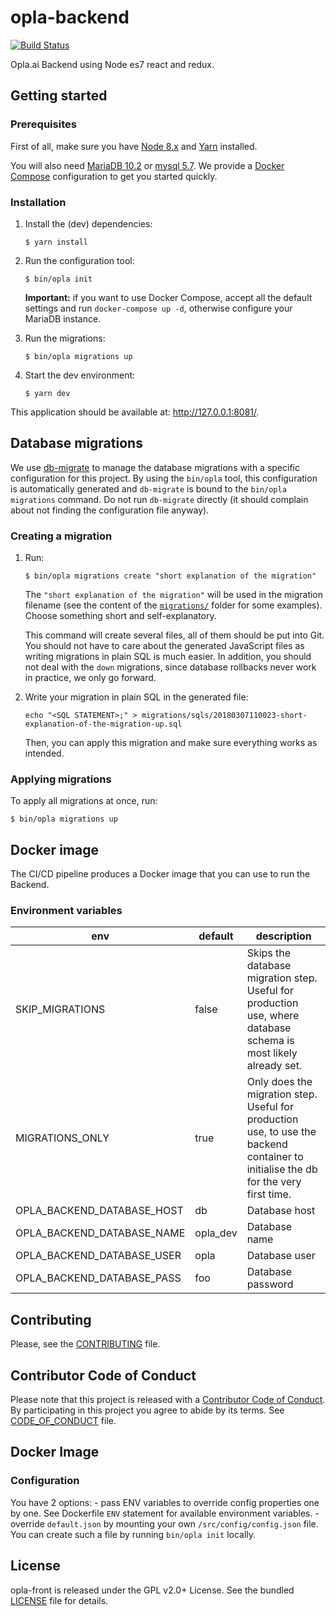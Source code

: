 # opla-backend

[![Build
Status](https://travis-ci.org/Opla/backend.svg?branch=master)](https://travis-ci.org/Opla/backend)

Opla.ai Backend using Node es7 react and redux.


## Getting started

### Prerequisites

First of all, make sure you have [Node 8.x](https://nodejs.org/en/download/) and
[Yarn](https://yarnpkg.com/en/docs/install) installed.

You will also need [MariaDB 10.2](https://mariadb.org/) or [mysql 5.7](https://www.mysql.com/). We provide a [Docker
Compose](https://docs.docker.com/compose/) configuration to get you started
quickly.

### Installation

1. Install the (dev) dependencies:

    ```
    $ yarn install
    ```

2. Run the configuration tool:

   ```
   $ bin/opla init
   ```

   **Important:** if you want to use Docker Compose, accept all the default
   settings and run `docker-compose up -d`, otherwise configure your MariaDB
   instance.

3. Run the migrations:

   ```
   $ bin/opla migrations up
   ```

4. Start the dev environment:

    ```
    $ yarn dev
    ```

This application should be available at: http://127.0.0.1:8081/.


## Database migrations

We use [db-migrate](http://db-migrate.readthedocs.io/en/latest/) to manage the
database migrations with a specific configuration for this project. By using the
`bin/opla` tool, this configuration is automatically generated and `db-migrate`
is bound to the `bin/opla migrations` command. Do not run `db-migrate` directly
(it should complain about not finding the configuration file anyway).

### Creating a migration

1. Run:

   ```
   $ bin/opla migrations create "short explanation of the migration"
   ```

   The `"short explanation of the migration"` will be used in the migration
   filename (see the content of the [`migrations/`](migrations/) folder for some
   examples). Choose something short and self-explanatory.

   This command will create several files, all of them should be put into Git.
   You should not have to care about the generated JavaScript files as writing
   migrations in plain SQL is much easier. In addition, you should not deal with
   the `down` migrations, since database rollbacks never work in practice, we
   only go forward.

2. Write your migration in plain SQL in the generated file:


   ```
   echo "<SQL STATEMENT>;" > migrations/sqls/20180307110023-short-explanation-of-the-migration-up.sql
   ```

   Then, you can apply this migration and make sure everything works as
   intended.

### Applying migrations

To apply all migrations at once, run:

   ```
   $ bin/opla migrations up
   ```

## Docker image
The CI/CD pipeline produces a Docker image that you can use to run the Backend.

### Environment variables

| env                        | default  | description                                                                                                                         |
|----------------------------|----------|-------------------------------------------------------------------------------------------------------------------------------------|
| SKIP_MIGRATIONS            | false    | Skips the database migration step. Useful for production use, where database schema is most likely already set.                     |
| MIGRATIONS_ONLY            | true     | Only does the migration step. Useful for production use, to use the backend container to initialise the db for the very first time. |
| OPLA_BACKEND_DATABASE_HOST | db       | Database host                                                                                                                       |
| OPLA_BACKEND_DATABASE_NAME | opla_dev | Database name                                                                                                                       |
| OPLA_BACKEND_DATABASE_USER | opla     | Database user                                                                                                                       |
| OPLA_BACKEND_DATABASE_PASS | foo      | Database password                                                                                                                   |
## Contributing

Please, see the [CONTRIBUTING](CONTRIBUTING.md) file.


## Contributor Code of Conduct

Please note that this project is released with a [Contributor Code of
Conduct](http://contributor-covenant.org/). By participating in this project you
agree to abide by its terms. See [CODE_OF_CONDUCT](CODE_OF_CONDUCT.md) file.

## Docker Image

### Configuration
You have 2 options: 
    - pass ENV variables to override config properties one by one. See Dockerfile `ENV` statement for available environment variables.
    - override `default.json` by mounting your own `/src/config/config.json` file. You can create such a file by running `bin/opla init` locally.

## License

opla-front is released under the GPL v2.0+ License. See the bundled
[LICENSE](LICENSE) file for details.
